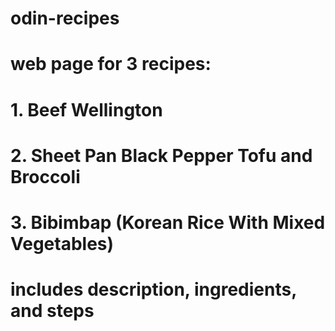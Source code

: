 # odin-recipes
# web page for 3 recipes:
# 1. Beef Wellington
# 2. Sheet Pan Black Pepper Tofu and Broccoli
# 3. Bibimbap (Korean Rice With Mixed Vegetables)
# includes description, ingredients, and steps
